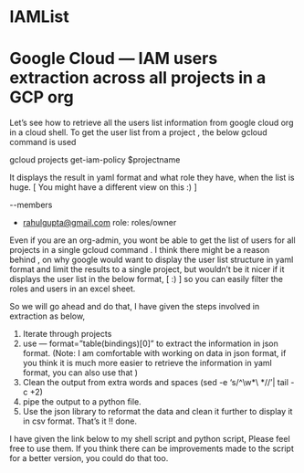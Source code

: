 # IAMList
# Google Cloud — IAM users extraction across all projects in a GCP org

Let’s see how to retrieve all the users list information from google cloud org in a cloud shell. To get the user list from a project , 
the below gcloud command is used

gcloud projects get-iam-policy $projectname

It displays the result in yaml format and what role they have, when the list is huge. [ You might have a different view on this :) ]

--members
  - rahulgupta@gmail.com
    role: roles/owner
    
Even if you are an org-admin, you wont be able to get the list of users for all projects in a single gcloud command . 
I think there might be a reason behind , on why google would want to display the user list structure in yaml format and 
limit the results to a single project, but wouldn’t be it nicer if it displays the user list in the below format, [ :) ]
so you can easily filter the roles and users in an excel sheet.

So we will go ahead and do that, I have given the steps involved in extraction as below,

1. Iterate through projects
2. use — format=”table(bindings)[0]” to extract the information in json format. (Note: I am comfortable with working on data in json format, 
if you think it is much more easier to retrieve the information in yaml format, you can also use that )
3. Clean the output from extra words and spaces (sed -e ‘s/^\w*\ *//’| tail -c +2)
4. pipe the output to a python file.
5. Use the json library to reformat the data and clean it further to display it in csv format.
That’s it !! done.

I have given the link below to my shell script and python script, Please feel free to use them. If you think there can be improvements made
to the script for a better version, you could do that too.
